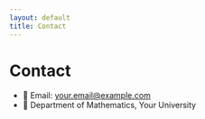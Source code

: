 ```yaml
---
layout: default
title: Contact
---
```


# Contact

- 📧 Email: your.email@example.com  
- 🏫 Department of Mathematics, Your University
